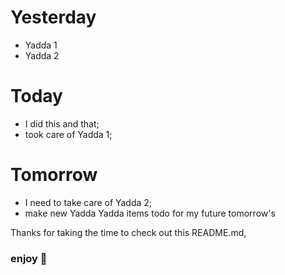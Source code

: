 # Yesterday

- Yadda 1
- Yadda 2

# Today

- I did this and that;
- took care of Yadda 1;

# Tomorrow

- I need to take care of Yadda 2;
- make new Yadda Yadda items todo for my future tomorrow's

Thanks for taking the time to check out this README.md,

### enjoy 🎉
